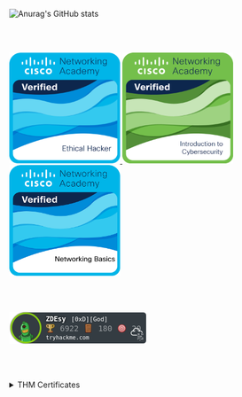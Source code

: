 [//]: <> (GitHub stats and most used languages)
![Anurag's GitHub stats](https://github-readme-stats.vercel.app/api?username=ZDEsy&show_icons=true&theme=dark)

<br><br>
<p>
  <a href="https://www.linkedin.com/in/zden%C4%9Bk-uttendorfsk%C3%BD-464008295/" target="_blank">
    <img src="assets/ethical-hacker.png" width="200px">
    <img src="assets/introduction-to-cybersecurity.png" width="200px">
    <img src="assets/networking-basics.png" width="200px">
  </a>
</p>

<br><br>
<p><a href="https://tryhackme.com/p/ZDEsy" target="_blank"><img src="assets/THM_ZDEsy.png"></a></p>

<br><br>
<details>
  <summary>THM Certificates</summary>
  <p float="left">
  <img src="THM-Certs/THM-CompTIA-Pentest+-Learning-Path.png" alt="THM-CompTIA-Pentest+-Learning-Path" width="33%" />
  <img src="THM-Certs/THM-Complete-Beginner-Learning-Path.png" alt="THM-Complete-Beginner-Learning-Path" width="33%" />
  <img src="THM-Certs/THM-Introduction-to-Cyber-Security-Learning-Path.png" alt="THM-Introduction-to-Cyber-Security-Learning-Path" width="33%" />
</p>
  <p float="left">
  <img src="THM-Certs/THM-Jr-Penetration-Tester-Learning-Path.png" alt="THM-Jr-Penetration-Tester-Learning-Path" width="33%" />
  <img src="THM-Certs/THM-Offensive-Pentesting-Learning-Path.png" alt="THM-Offensive-Pentesting-Learning-Path" width="33%" />
  <img src="THM-Certs/THM-Pre-Security-Learning-Path.png" alt="THM-Pre-Security-Learning-Path.png" width="33%" />
</p>
  <p float="left">
  <img src="THM-Certs/THM-Red-Teaming-Learning-Path.png" alt="THM-Red-Teaming-Learning-Path" width="33%" />
  <img src="THM-Certs/THM-Web-Fundamentals-Learning-Path.png" alt="THM-Web-Fundamentals-Learning-Path" width="33%" />
  <img src="THM-Certs/THM-Coming-Soon.png" alt="THM-Coming-Soon" width="33%" />
</p>
</details>
